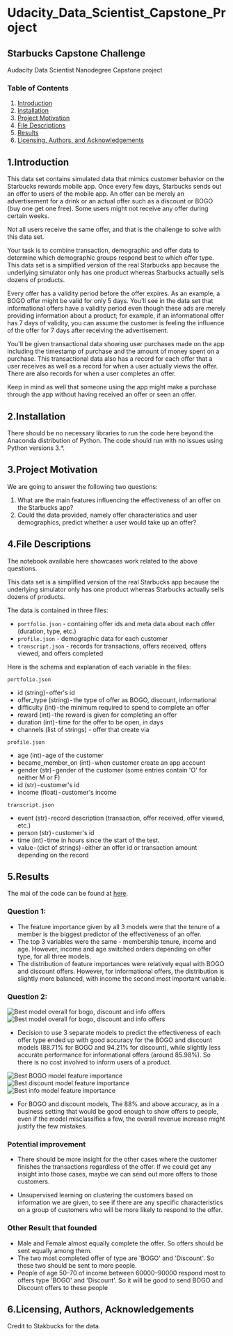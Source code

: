 # Udacity_Data_Scientist_Capstone_Project
## Starbucks Capstone Challenge
Audacity Data Scientist Nanodegree Capstone project

### Table of Contents

1. [Introduction](#introduction)
2. [Installation](#installation)
3. [Project Motivation](#motivation)
4. [File Descriptions](#files)
5. [Results](#results)
6. [Licensing, Authors, and Acknowledgements](#licensing)

<a name="introduction"></a>
## 1.Introduction

This data set contains simulated data that mimics customer behavior on the Starbucks rewards mobile app. Once every few days, Starbucks sends out an offer to users of the mobile app. An offer can be merely an advertisement for a drink or an actual offer such as a discount or BOGO (buy one get one free). Some users might not receive any offer during certain weeks.

Not all users receive the same offer, and that is the challenge to solve with this data set.

Your task is to combine transaction, demographic and offer data to determine which demographic groups respond best to which offer type. This data set is a simplified version of the real Starbucks app because the underlying simulator only has one product whereas Starbucks actually sells dozens of products.

Every offer has a validity period before the offer expires. As an example, a BOGO offer might be valid for only 5 days. You'll see in the data set that informational offers have a validity period even though these ads are merely providing information about a product; for example, if an informational offer has 7 days of validity, you can assume the customer is feeling the influence of the offer for 7 days after receiving the advertisement.

You'll be given transactional data showing user purchases made on the app including the timestamp of purchase and the amount of money spent on a purchase. This transactional data also has a record for each offer that a user receives as well as a record for when a user actually views the offer. There are also records for when a user completes an offer.

Keep in mind as well that someone using the app might make a purchase through the app without having received an offer or seen an offer.

<a name="installation"></a>
## 2.Installation

There should be no necessary libraries to run the code here beyond the Anaconda distribution of Python.  The code should run with no issues using Python versions 3.*.

<a name="motivation"></a>
## 3.Project Motivation

We are going to answer the following two questions:

1. What are the main features influencing the effectiveness of an offer on the Starbucks app?
2. Could the data provided, namely offer characteristics and user demographics, predict whether a user would take up an offer?

<a name="files"></a>
## 4.File Descriptions

The notebook available here showcases work related to the above questions. 

This data set is a simplified version of the real Starbucks app because the underlying simulator only has one product whereas Starbucks actually sells dozens of products.

The data is contained in three files:
- `portfolio.json` - containing offer ids and meta data about each offer (duration, type, etc.)
- `profile.json` - demographic data for each customer
- `transcript.json` - records for transactions, offers received, offers viewed, and offers completed

Here is the schema and explanation of each variable in the files:

`portfolio.json`
- id (string) - offer's id
- offer_type (string) - the type of offer as BOGO, discount, informational
- difficulty (int) - the minimum required to spend to complete an offer
- reward (int) - the reward is given for completing an offer
- duration (int) - time for the offer to be open, in days
- channels (list of strings) - offer that create via

`profile.json`
- age (int) - age of the customer
- became_member_on (int) - when customer create an app account
- gender (str) - gender of the customer (some entries contain 'O' for neither M or F)
- id (str) - customer's id
- income (float) - customer's income

`transcript.json`
- event (str) - record description (transaction, offer received, offer viewed, etc.)
- person (str) - customer's id
- time (int) - time in hours since the start of the test.
- value - (dict of strings) - either an offer id or transaction amount depending on the record

<a name="results"></a>
## 5.Results

The mai of the code can be found at [here](hhttps://github.com/NLkhuyen/Udacity_Data_Scientist_Capstone_Project).

### **Question 1:**
- The feature importance given by all 3 models were that the tenure of a member is the biggest predictor of the effectiveness of an offer.
- The top 3 variables were the same - membership tenure, income and age. However, income and age switched orders depending on offer type, for all three models.
- The distribution of feature importances were relatively equal with BOGO and discount offers. However, for informational offers, the distribution is slightly more balanced, with income the second most important variable.

### **Question 2:**
![Best model overall for bogo, discount and info offers](https://github.com/NLkhuyen/Udacity_Data_Scientist_Capstone_Project/tree/main/image/Cap1.png)
![Best model overall for bogo, discount and info offers](https://github.com/NLkhuyen/Udacity_Data_Scientist_Capstone_Project/tree/main/image/Cap2.png)
- Decision to use 3 separate models to predict the effectiveness of each offer type ended up with good accuracy for the BOGO and discount models (88.71% for BOGO and 94.21% for discount), while slightly less accurate performance for informational offers (around 85.98%). So there is no cost involved to inform users of a product.

![Best BOGO model feature importance](../image/Cap4.png)
![Best discount model feature importance](../image/Cap5.png)
![Best info model feature importance](../image/Cap3.png)
- For BOGO and discount models, The 88% and above accuracy, as in a business setting that would be good enough to show offers to people, even if the model misclassifies a few, the overall revenue increase might justify the few mistakes.

### **Potential improvement**
- There should be more insight for the other cases where the customer finishes the transactions regardless of the offer. If we could get any insight into those cases, maybe we can send out more offers to those customers.

- Unsupervised learning on clustering the customers based on information we are given, to see if there are any specific characteristics on a group of customers who will be more likely to respond to the offer.

### **Other Result that founded**
- Male and Female almost equally complete the offer. So offers should be sent equally among them.
- The two most completed offer of type are 'BOGO' and 'Discount'. So these two should be sent to more people.
- People of age 50–70 of income between 60000–90000 respond most to offers type 'BOGO' and 'Discount'. So it will be good to send BOGO and Discount offers to these people

<a name="licensing"></a>
## 6.Licensing, Authors, Acknowledgements
Credit to Stakbucks for the data.
